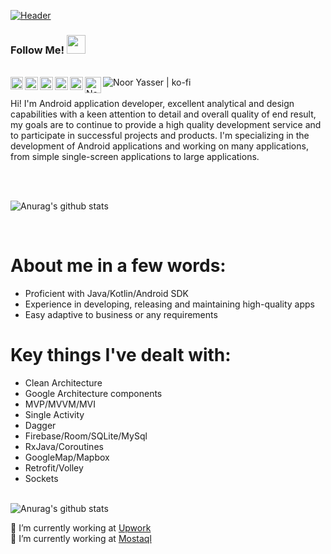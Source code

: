 
<p><a target="_blank" rel="noopener noreferrer" href="https://user-images.githubusercontent.com/41232970/116540063-56fe7200-a8f2-11eb-83cb-a7537363da94.gif"><img src="https://user-images.githubusercontent.com/41232970/116540063-56fe7200-a8f2-11eb-83cb-a7537363da94.gif" alt="Header" title="Header" style="max-width:100%;"></a></p>


### Follow Me! <img src="https://raw.githubusercontent.com/iampavangandhi/iampavangandhi/master/gifs/Hi.gif" width="30px"></h2>

<br/>  


<a href="https://www.facebook.com/NURBK277" rel="nofollow">
<img align="left" alt="Noor Yasser | Facebook" width="20px" src="https://user-images.githubusercontent.com/41232970/101995912-819ab600-3cd6-11eb-82ed-f560a6ebca15.png" style="max-width:100%;">
  </a> 
  <a href="https://instagram.com/nurbk7777?igshid=7wijr59xifi3" rel="nofollow">
  <img align="left" alt="Noor Yasser | Instagram " width="21px" src="https://user-images.githubusercontent.com/41232970/101995959-dd653f00-3cd6-11eb-9051-761842d7d700.png" style="max-width:100%;">
</a>
<a href="https://www.linkedin.com/in/noor-yasser-487a86165/" rel="nofollow">
  <img align="left" alt="Noor Yasser | LinkedIn " width="21px" src="https://user-images.githubusercontent.com/41232970/101995945-c1fa3400-3cd6-11eb-8497-79b0e6a7e217.png" style="max-width:100%;">
  <a href="https://twitter.com/NUR_BK77" rel="nofollow">
  <img align="left" alt="Noor Yasser | twitter " width="21px" src="https://user-images.githubusercontent.com/41232970/101995968-ef46e200-3cd6-11eb-82c9-2f9cf297dfe1.png" style="max-width:100%;">
</a>
    <a href="https://www.behance.net/mrh610371211" rel="nofollow">
  <img align="left" alt="Noor Yasser | behance " width="21px" src="https://user-images.githubusercontent.com/41232970/102018882-beb78480-3d78-11eb-9b20-7adbd5cc7110.png" style="max-width:100%;">
</a>
<a href="https://www.youtube.com/channel/UCS4VHaTpm-gv0Y1dOmzyoZA" rel="nofollow">
  <img align="left" alt="Noor Yasser | Youtube " width="26px" src="https://user-images.githubusercontent.com/41232970/102919173-0e8cfe80-4491-11eb-9706-cdebd4f610ff.png" style="max-width:300%; max-height:150%;"> </a>
  <a href="https://ko-fi.com/noor_yasser" rel="nofollow">
  <img align="left" alt="Noor Yasser | ko-fi "  src="https://user-images.githubusercontent.com/41232970/116767006-2cb5cd00-aa36-11eb-8429-f3f6705a0126.png" style="max-width:300%; max-height:150%;"> </a>  
  <br>

<br /> 
Hi! I'm Android application developer, excellent analytical and design capabilities with a keen attention to detail and overall quality of end result, my goals are to continue to provide a high quality development service and to participate in successful projects and products.
I'm specializing in the development of Android applications and working on many applications, from simple single-screen applications to large applications.

<br/><br/>

![Anurag's github stats](https://github-readme-stats.vercel.app/api?show_icons=true&theme=radical&username=Nurbk229) 

<br/>
 
# About me in a few words:
- Proficient with Java/Kotlin/Android SDK
- Experience in developing, releasing and maintaining high-quality apps
- Easy adaptive to business or any requirements

# Key things I've dealt with:
- Clean Architecture
- Google Architecture components
- MVP/MVVM/MVI
- Single Activity
- Dagger
- Firebase/Room/SQLite/MySql
- RxJava/Coroutines
- GoogleMap/Mapbox
- Retrofit/Volley
- Sockets 

 <br/>![Anurag's github stats](https://github-readme-stats.vercel.app/api/top-langs/?username=Nurbk229&layout=compact&theme=radical)<br/>

🔭 I’m currently working at <a href="https://www.upwork.com/o/profiles/users/~01632135076190e454/" rel="nofollow">Upwork</a><br>
🌱 I’m currently working at <a href="https://mostaql.com/u/nurbk77" rel="nofollow">Mostaql</a><br>

  
